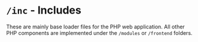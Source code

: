 # `/inc` - Includes

These are mainly base loader files for the PHP web application. All other PHP components are implemented under the `/modules` or `/frontend` folders.